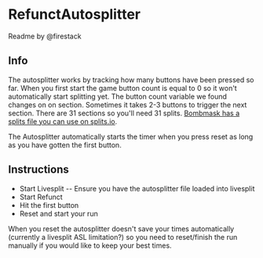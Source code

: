 # RefunctAutosplitter
Readme by @firestack
## Info
The autosplitter works by tracking how many buttons 
have been pressed so far. 
When you first start the game button count is 
equal to 0 so it won't automatically start splitting yet.
The button count variable we found changes on on section. 
Sometimes it takes 2-3 buttons to trigger the next section.
There are 31 sections so you'll need 31 splits.
[Bombmask has a splits file you can use on splits.io](https://splits.io/ojo).

The Autosplitter automatically starts the timer when you 
press reset as long as you have gotten the first button.

## Instructions
- Start Livesplit
-- Ensure you have the autosplitter file loaded into livesplit
- Start Refunct
- Hit the first button
- Reset and start your run

When you reset the autosplitter doesn't save your times automatically 
(currently a livesplit ASL limitation?) so you need to reset/finish 
the run manually if you would like to keep your best times.
